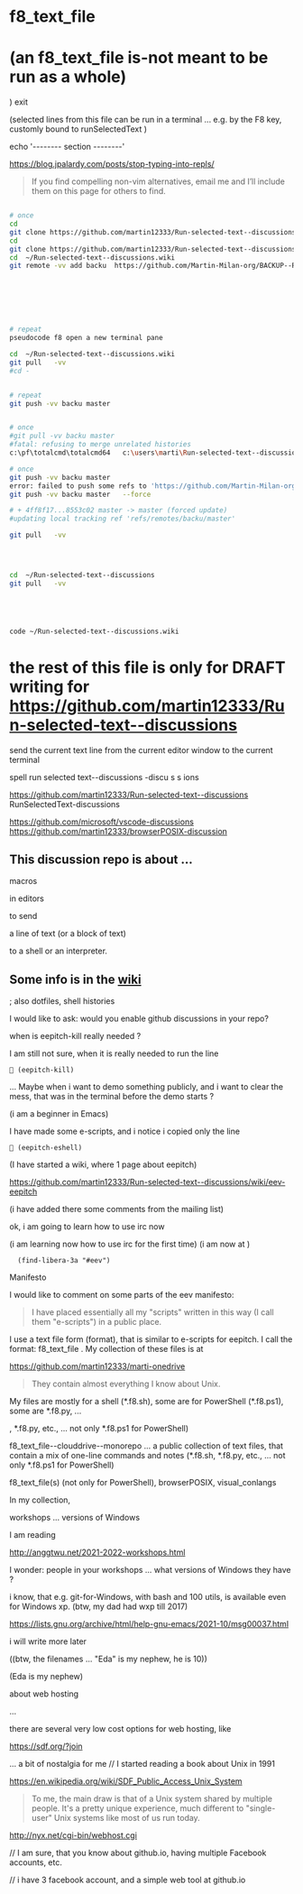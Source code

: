 
# f8_text_file
# (an f8_text_file is-not meant to be run as a whole)
)
exit

(selected lines from this file can be run in a terminal ... e.g. by the F8 key, customly bound to runSelectedText  )

echo '-------- section --------'














https://blog.jpalardy.com/posts/stop-typing-into-repls/

> If you find compelling non-vim alternatives, email me and I’ll include them on this page for others to find.







```bash

# once
cd
git clone https://github.com/martin12333/Run-selected-text--discussions.wiki.git
cd
git clone https://github.com/martin12333/Run-selected-text--discussions.git
cd  ~/Run-selected-text--discussions.wiki
git remote -vv add backu  https://github.com/Martin-Milan-org/BACKUP--Run-selected-text--discussions.wiki







# repeat
pseudocode f8 open a new terminal pane

cd  ~/Run-selected-text--discussions.wiki
git pull   -vv
#cd -


# repeat
git push -vv backu master


# once
#git pull -vv backu master
#fatal: refusing to merge unrelated histories
c:\pf\totalcmd\totalcmd64   c:\users\marti\Run-selected-text--discussions.wiki   "C:\Users\marti\OneDrive\Run-selected-text--discussions.wiki--robocopy"

# once
git push -vv backu master
error: failed to push some refs to 'https://github.com/Martin-Milan-org/BACKUP--Run-selected-text--discussions.wiki'
git push -vv backu master   --force

# + 4ff8f17...8553c02 master -> master (forced update)
#updating local tracking ref 'refs/remotes/backu/master'

git pull   -vv




cd  ~/Run-selected-text--discussions
git pull   -vv





code ~/Run-selected-text--discussions.wiki

```




# the rest of this file is only for  DRAFT writing for https://github.com/martin12333/Run-selected-text--discussions





send the current text line from the current editor window to the current terminal


spell
run selected text--discussions
-discu s s ions


https://github.com/martin12333/Run-selected-text--discussions
RunSelectedText-discussions

https://github.com/microsoft/vscode-discussions
https://github.com/martin12333/browserPOSIX-discussion





## This discussion repo is about ...

macros

in editors

to send

a line of text (or a block of text)

to a shell or an interpreter.

## Some info is in the [wiki]()




; also dotfiles, shell histories




I would like to ask: would you enable github discussions in your repo?



when is eepitch-kill really needed  ?

I am still not sure, when it is really needed to run the line

```
 (eepitch-kill)

```

... Maybe when i want to demo something publicly, and i want to clear the mess, that was in the terminal before the demo starts ?

(i am a beginner in Emacs)

I have made some e-scripts, and i notice i  copied only the line

```
 (eepitch-eshell)
```






(I have started a wiki, where 1 page about eepitch)

https://github.com/martin12333/Run-selected-text--discussions/wiki/eev-eepitch

(i have added there some comments from the mailing list)



ok, i am going to learn how to use irc now 

(i am learning now how to use irc for the first time)
(i am now at )
```
  (find-libera-3a "#eev")
```


Manifesto

I would like to comment on some parts of the eev manifesto:

> I have placed essentially all my "scripts" written in this way (I call them "e-scripts") in a public place.

I use a text file form (format), that is similar to e-scripts for eepitch. I call the format: f8_text_file . My collection of these files is at

https://github.com/martin12333/marti-onedrive

> They contain almost everything I know about Unix.

My files are mostly for a shell (\*.f8.sh), some are for PowerShell (\*.f8.ps1), some are \*.f8.py, ...


, *.f8.py, etc., ... not only *.f8.ps1 for PowerShell)




f8_text_file--clouddrive--monorepo ... a public collection of text files, that contain a mix of one-line commands and notes (*.f8.sh, *.f8.py, etc., ... not only *.f8.ps1 for PowerShell)



f8_text_file(s) (not only for PowerShell), browserPOSIX, visual_conlangs

In my collection, 






workshops ... versions of Windows

I am reading 


http://anggtwu.net/2021-2022-workshops.html

I wonder: people in your workshops ... what versions of Windows they have ?

i know, that e.g. git-for-Windows, with bash and 100 utils, is available even for Windows xp. (btw, my dad had wxp till 2017)








https://lists.gnu.org/archive/html/help-gnu-emacs/2021-10/msg00037.html





i will write more later

((btw, the filenames ... "Eda" is my nephew, he is 10))

(Eda is my nephew)



about web hosting


...

there are several very low cost options for web hosting, like 

https://sdf.org/?join

 ... a bit of nostalgia for me // I started reading a book about Unix in 1991

https://en.wikipedia.org/wiki/SDF_Public_Access_Unix_System


> To me, the main draw is that of a Unix system shared by multiple people. It's a pretty unique experience, much different to "single-user" Unix systems like most of us run today.




http://nyx.net/cgi-bin/webhost.cgi

// I am sure, that you know about github.io, having multiple Facebook accounts, etc.

// i have 3 facebook account, and a simple web tool at github.io


